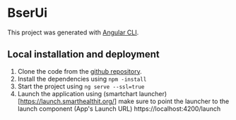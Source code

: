 # BserUi

This project was generated with [Angular CLI](https://github.com/angular/angular-cli).

## Local installation and deployment

1. Clone the code from the [github repository](https://github.com/BSeR-PoC/bser-ui.git).
2. Install the dependencies using `npm -install`
3. Start the project using `ng serve --ssl=true`
4. Launch the application using (smartchart launcher)[https://launch.smarthealthit.org/] make sure to point the launcher to the launch component (App's Launch URL) https://localhost:4200/launch

